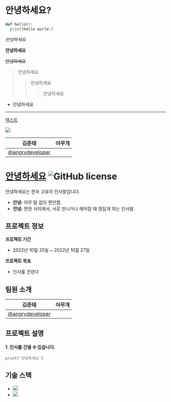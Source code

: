 # 안녕하세요?
```python
def hello():
  print(hello world!)
```
*안녕하세요*

**안녕하세요**

~~안녕하세요~~

>안녕하세요
>>안녕하세요
>>>안녕하세요

* 안녕하세요

*** 

[텍스트](https://naver.com)

<img src="https://img.shields.io/badge/Aiqfome-7A1FA2?style=for-the-badge&logo=aiqfome&logoColor=white">

| 김준태 | 아무개 |
| -----| ---- |
| [@angrydeveloper](https://github.com/angrydeveloper) |  |

# [안녕하세요](https://github.com/angrydeveloper/hello) ![GitHub license](https://img.shields.io/badge/license-MIT-blue.svg)

안녕하세요는 한국 고유의 인사말입니다.

* **안녕:** 아무 탈 없이 편안함.
* **안녕:** 편한 사이에서, 서로 만나거나 헤어질 때 정답게 하는 인사말.

## 프로젝트 정보

**프로젝트 기간**
* 2022년 10월 25일 ~ 2022년 10월 27일

**프로젝트 목표**
* 인사를 건넨다

## 팀원 소개
| 김준태 | 아무개 |
| -----| ---- |
| [@angrydeveloper](https://github.com/angrydeveloper) |  |

## 프로젝트 설명

#### 1. 인사를 건넬 수 있습니다.
```python
print('안녕하세요')
```

## 기술 스택
- <img src="https://img.shields.io/badge/React-61DAFB?style=flat-square&logo=React&logoColor=black">
- <img src="https://img.shields.io/badge/Spring-6DB33F?style=flat-square&logo=Spring&logoColor=white">

